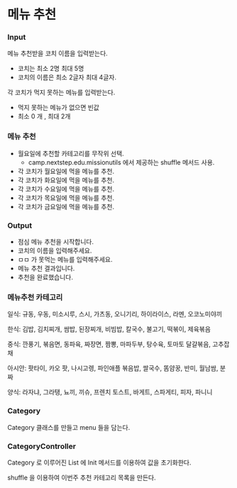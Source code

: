 # 메뉴 추천

### Input
메뉴 추천받을 코치 이름을 입력받는다.
- 코치는 최소 2명 최대 5명
- 코치의 이름은 최소 2글자 최대 4글자.

각 코치가 먹지 못하는 메뉴를 입력받는다.
- 먹지 못하는 메뉴가 없으면 빈값
- 최소 0 개 , 최대 2개
### 메뉴 추천

- 월요일에 추천할 카테고리를 무작위 선택.
  - camp.nextstep.edu.missionutils 에서 제공하는 shuffle 메서드 사용.
- 각 코치가 월요일에 먹을 메뉴를 추천.
- 각 코치가 화요일에 먹을 메뉴를 추천.
- 각 코치가 수요일에 먹을 메뉴를 추천.
- 각 코치가 목요일에 먹을 메뉴를 추천.
- 각 코치가 금요일에 먹을 메뉴를 추천.

### Output
- 점심 메뉴 추천을 시작합니다.
- 코치의 이름을 입력해주세요.
- ㅁㅁ 가 못먹는 메뉴를 입력해주세요.
- 메뉴 추천 결과입니다.
- 추천을 완료했습니다.
### 메뉴추천 카테고리
일식: 규동, 우동, 미소시루, 스시, 가츠동, 오니기리, 하이라이스, 라멘, 오코노미야끼

한식: 김밥, 김치찌개, 쌈밥, 된장찌개, 비빔밥, 칼국수, 불고기, 떡볶이, 제육볶음

중식: 깐풍기, 볶음면, 동파육, 짜장면, 짬뽕, 마파두부, 탕수육, 토마토 달걀볶음, 고추잡채

아시안: 팟타이, 카오 팟, 나시고렝, 파인애플 볶음밥, 쌀국수, 똠얌꿍, 반미, 월남쌈, 분짜

양식: 라자냐, 그라탱, 뇨끼, 끼슈, 프렌치 토스트, 바게트, 스파게티, 피자, 파니니

### Category

Category 클래스를 만들고 menu 들을 담는다.

### CategoryController

Category 로 이루어진 List 에 Init 메서드를 이용하여 값을 초기화한다.

shuffle 을 이용하여 이번주 추천 카테고리 목록을 만든다.